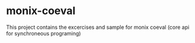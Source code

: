 # monix-coeval
This project contains the excercises and sample for monix coeval (core api for synchroneous programing)
